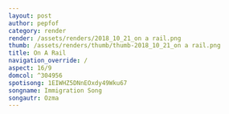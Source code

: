 ```yaml
---
layout: post
author: pepfof
category: render
render: /assets/renders/2018_10_21_on a rail.png
thumb: /assets/renders/thumb/thumb-2018_10_21_on a rail.png
title: On A Rail
navigation_override: /
aspect: 16/9
domcol: ^304956
spotisong: 1EIWHZ5DNnEOxdy49Wku67
songname: Immigration Song
songautr: Ozma
---
```


<!--USER BEGIN 1-->

<!--USER END 1-->

<!--more-->
<!--USER BEGIN 2-->

<!--USER END 2-->

